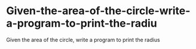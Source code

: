 # Given-the-area-of-the-circle-write-a-program-to-print-the-radiu
Given the area of the circle, write a program to print the radius
